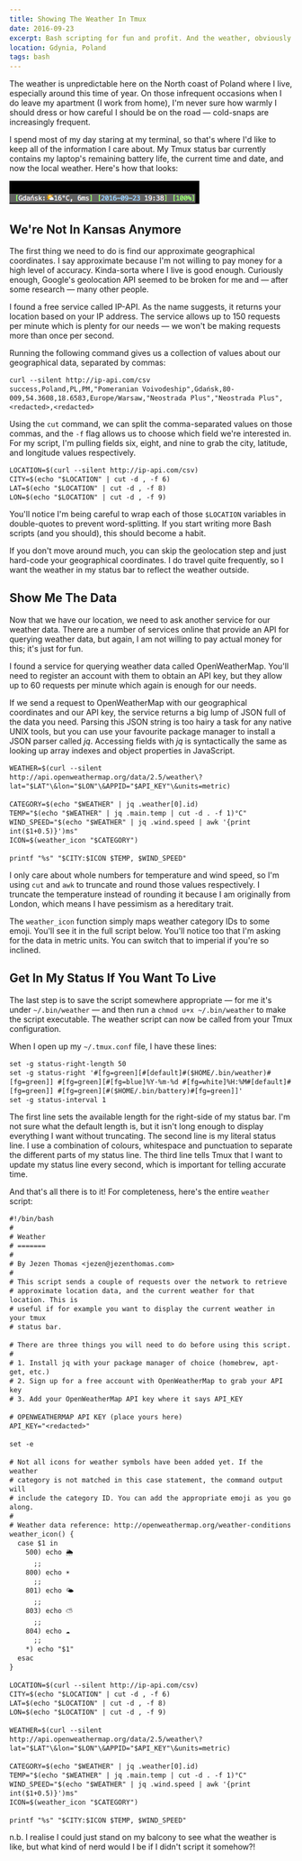 ```yaml
---
title: Showing The Weather In Tmux
date: 2016-09-23
excerpt: Bash scripting for fun and profit. And the weather, obviously.
location: Gdynia, Poland
tags: bash
---
```


The weather is unpredictable here on the North coast of Poland where I live,
especially around this time of year. On those infrequent occasions when I do
leave my apartment (I work from home), I'm never sure how warmly I should dress
or how careful I should be on the road — cold-snaps are increasingly frequent.

I spend most of my day staring at my terminal, so that's where I'd like to keep
all of the information I care about. My Tmux status bar currently contains my
laptop's remaining battery life, the current time and date, and now the local
weather. Here's how that looks:

![](/static/img/tmux_weather.png)

## We're Not In Kansas Anymore

The first thing we need to do is find our approximate geographical coordinates.
I say approximate because I'm not willing to pay money for a high level of
accuracy. Kinda-sorta where I live is good enough. Curiously enough, Google's
geolocation API seemed to be broken for me and — after some research — many
other people.

I found a free service called IP-API. As the name suggests, it returns your
location based on your IP address. The service allows up to 150 requests per
minute which is plenty for our needs — we won't be making requests more than
once per second.

Running the following command gives us a collection of values about our
geographical data, separated by commas:

```
curl --silent http://ip-api.com/csv
success,Poland,PL,PM,"Pomeranian Voivodeship",Gdańsk,80-009,54.3608,18.6583,Europe/Warsaw,"Neostrada Plus","Neostrada Plus",<redacted>,<redacted>
```

Using the `cut` command, we can split the comma-separated values on those
commas, and the `-f` flag allows us to choose which field we're interested in.
For my script, I'm pulling fields six, eight, and nine to grab the city,
latitude, and longitude values respectively.

```
LOCATION=$(curl --silent http://ip-api.com/csv)
CITY=$(echo "$LOCATION" | cut -d , -f 6)
LAT=$(echo "$LOCATION" | cut -d , -f 8)
LON=$(echo "$LOCATION" | cut -d , -f 9)
```

You'll notice I'm being careful to wrap each of those `$LOCATION` variables in
double-quotes to prevent word-splitting. If you start writing more Bash scripts
(and you should), this should become a habit.

If you don't move around much, you can skip the geolocation step and just
hard-code your geographical coordinates. I do travel quite frequently, so I want
the weather in my status bar to reflect the weather outside.

## Show Me The Data

Now that we have our location, we need to ask another service for our weather
data. There are a number of services online that provide an API for querying
weather data, but again, I am not willing to pay actual money for this; it's
just for fun.

I found a service for querying weather data called OpenWeatherMap. You'll need
to register an account with them to obtain an API key, but they allow up to 60
requests per minute which again is enough for our needs.

If we send a request to OpenWeatherMap with our geographical coordinates and our
API key, the service returns a big lump of JSON full of the data you need.
Parsing this JSON string is too hairy a task for any native UNIX tools, but you
can use your favourite package manager to install a JSON parser called _jq_.
Accessing fields with _jq_ is syntactically the same as looking up array indexes
and object properties in JavaScript.

```
WEATHER=$(curl --silent http://api.openweathermap.org/data/2.5/weather\?lat="$LAT"\&lon="$LON"\&APPID="$API_KEY"\&units=metric)

CATEGORY=$(echo "$WEATHER" | jq .weather[0].id)
TEMP="$(echo "$WEATHER" | jq .main.temp | cut -d . -f 1)°C"
WIND_SPEED="$(echo "$WEATHER" | jq .wind.speed | awk '{print int($1+0.5)}')ms"
ICON=$(weather_icon "$CATEGORY")

printf "%s" "$CITY:$ICON $TEMP, $WIND_SPEED"
```

I only care about whole numbers for temperature and wind speed, so I'm using
`cut` and `awk` to truncate and round those values respectively. I truncate the
temperature instead of rounding it because I am originally from London, which
means I have pessimism as a hereditary trait.

The `weather_icon` function simply maps weather category IDs to some emoji.
You'll see it in the full script below. You'll notice too that I'm asking for
the data in metric units. You can switch that to imperial if you're so inclined.

## Get In My Status If You Want To Live

The last step is to save the script somewhere appropriate — for me it's under
`~/.bin/weather` — and then run a `chmod u+x ~/.bin/weather` to make the script
executable. The weather script can now be called from your Tmux configuration.

When I open up my `~/.tmux.conf` file, I have these lines:

```
set -g status-right-length 50
set -g status-right '#[fg=green][#[default]#($HOME/.bin/weather)#[fg=green]] #[fg=green][#[fg=blue]%Y-%m-%d #[fg=white]%H:%M#[default]#[fg=green]] #[fg=green][#($HOME/.bin/battery)#[fg=green]]'
set -g status-interval 1
```

The first line sets the available length for the right-side of my status bar.
I'm not sure what the default length is, but it isn't long enough to display
everything I want without truncating. The second line is my literal status line.
I use a combination of colours, whitespace and punctuation to separate the
different parts of my status line. The third line tells Tmux that I want to
update my status line every second, which is important for telling accurate
time.

And that's all there is to it! For completeness, here's the entire `weather`
script:

```
#!/bin/bash
#
# Weather
# =======
#
# By Jezen Thomas <jezen@jezenthomas.com>
#
# This script sends a couple of requests over the network to retrieve
# approximate location data, and the current weather for that location. This is
# useful if for example you want to display the current weather in your tmux
# status bar.

# There are three things you will need to do before using this script.
#
# 1. Install jq with your package manager of choice (homebrew, apt-get, etc.)
# 2. Sign up for a free account with OpenWeatherMap to grab your API key
# 3. Add your OpenWeatherMap API key where it says API_KEY

# OPENWEATHERMAP API KEY (place yours here)
API_KEY="<redacted>"

set -e

# Not all icons for weather symbols have been added yet. If the weather
# category is not matched in this case statement, the command output will
# include the category ID. You can add the appropriate emoji as you go along.
#
# Weather data reference: http://openweathermap.org/weather-conditions
weather_icon() {
  case $1 in
    500) echo 🌦
      ;;
    800) echo ☀️
      ;;
    801) echo 🌤
      ;;
    803) echo ⛅️
      ;;
    804) echo ☁️
      ;;
    *) echo "$1"
  esac
}

LOCATION=$(curl --silent http://ip-api.com/csv)
CITY=$(echo "$LOCATION" | cut -d , -f 6)
LAT=$(echo "$LOCATION" | cut -d , -f 8)
LON=$(echo "$LOCATION" | cut -d , -f 9)

WEATHER=$(curl --silent http://api.openweathermap.org/data/2.5/weather\?lat="$LAT"\&lon="$LON"\&APPID="$API_KEY"\&units=metric)

CATEGORY=$(echo "$WEATHER" | jq .weather[0].id)
TEMP="$(echo "$WEATHER" | jq .main.temp | cut -d . -f 1)°C"
WIND_SPEED="$(echo "$WEATHER" | jq .wind.speed | awk '{print int($1+0.5)}')ms"
ICON=$(weather_icon "$CATEGORY")

printf "%s" "$CITY:$ICON $TEMP, $WIND_SPEED"
```

n.b. I realise I could just stand on my balcony to see what the weather is like,
but what kind of nerd would I be if I didn't script it somehow?!
